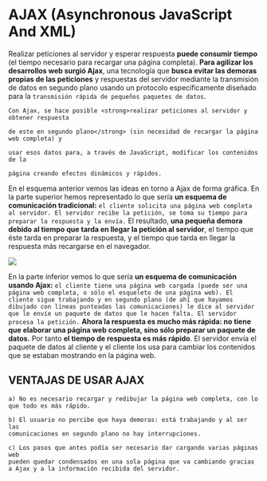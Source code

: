 <h1>AJAX (Asynchronous JavaScript And XML)</h1>



Realizar peticiones al servidor y esperar respuesta **puede consumir tiempo** (el tiempo necesario para recargar una página completa). **Para agilizar los desarrollos web surgió Ajax**, una tecnología que **busca evitar las demoras propias de las peticiones** y respuestas del servidor mediante la transmisión de datos en segundo plano usando un protocolo específicamente diseñado para la ```transmisión rápida de pequeños paquetes de datos```.

```
Con Ajax, se hace posible <strong>realizar peticiones al servidor y obtener respuesta 

de este en segundo plano</strong> (sin necesidad de recargar la página web completa) y 

usar esos datos para, a través de JavaScript, modificar los contenidos de la 

página creando efectos dinámicos y rápidos.
```

En el esquema anterior vemos las ideas en torno a Ajax de forma gráfica. En la parte superior hemos representado lo que sería **un esquema de comunicación tradicional:** ```el cliente solicita una página web completa al servidor. El servidor recibe la petición, se toma su tiempo para preparar la respuesta y la envía.``` El resultado, **una pequeña demora debido al tiempo que tarda en llegar la petición al servidor**, el tiempo que éste tarda en preparar la respuesta, y el tiempo que tarda en llegar la respuesta más recargarse en el navegador.



<img src="https://www.aprenderaprogramar.com/images/stories/Cursos/CU011/CU01193E_1.png">

En la parte inferior vemos lo que sería **un esquema de comunicación usando Ajax:** ```el cliente tiene una página web cargada (puede ser una página web completa, o sólo el esqueleto de una página web). El cliente sigue trabajando y en segundo plano (de ahí que hayamos dibujado con líneas punteadas las comunicaciones) le dice al servidor que le envíe un paquete de datos que le hacen falta. El servidor procesa la petición.``` **Ahora la respuesta es mucho más rápida: no tiene que elaborar una página web completa, sino sólo preparar un paquete de datos.** Por tanto **el tiempo de respuesta es más rápido**. El servidor envía el paquete de datos al cliente y el cliente los usa para cambiar los contenidos que se estaban mostrando en la página web.

<h2>VENTAJAS DE USAR AJAX</h2>

```
a) No es necesario recargar y redibujar la página web completa, con lo que todo es más rápido.

b) El usuario no percibe que haya demoras: está trabajando y al ser las 
comunicaciones en segundo plano no hay interrupciones.

c) Los pasos que antes podía ser necesario dar cargando varias páginas web 
pueden quedar condensados en una sola página que va cambiando gracias a Ajax y a la información recibida del servidor.
```
